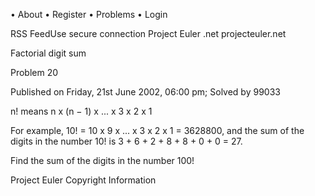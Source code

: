   • About
  • Register
  • Problems
  • Login

RSS FeedUse secure connection
Project Euler .net
projecteuler.net

Factorial digit sum

Problem 20

Published on Friday, 21st June 2002, 06:00 pm; Solved by 99033

n! means n x (n − 1) x ... x 3 x 2 x 1

For example, 10! = 10 x 9 x ... x 3 x 2 x 1 = 3628800,
and the sum of the digits in the number 10! is 3 + 6 + 2 + 8 + 8 + 0 + 0 = 27.

Find the sum of the digits in the number 100!



Project Euler Copyright Information
                                                                               
                                                                               
                                                                               
                                                           
